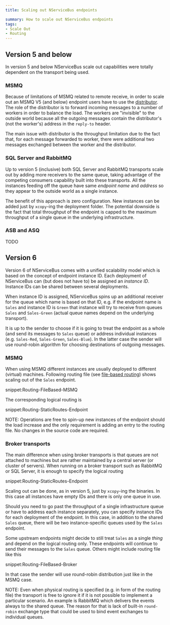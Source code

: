 ```yaml
---
title: Scaling out NServiceBus endpoints

summary: How to scale out NServiceBus endpoints
tags:
- Scale Out
- Routing
---
```


## Version 5 and below

In version 5 and below NServiceBus scale out capabilities were totally dependent on the transport being used.

### MSMQ

Because of limitations of MSMQ related to remote receive, in order to scale out an MSMQ V5 (and below) endpoint users have to use the [distributor](/nservicebus/scalability-and-ha/distributor/). The role of the distributor is to forward incoming messages to a number of workers in order to balance the load. The workers are "invisible" to the outside world because all the outgoing messages contain the distributor's (not the worker's) address in the `reply-to` header. 

The main issue with distributor is the throughput limitation due to the fact that, for each message forwarded to worker, there were additional two messages exchanged between the worker and the distributor.

### SQL Server and RabbitMQ

Up to version 5 (inclusive) both SQL Server and RabbitMQ transports scale out by adding more receivers to the same queue, taking advantage of the competing consumers capability built into these transports. All the instances feeding off the queue have same *endpoint name* and *address* so they appear to the outside world as a single instance.

The benefit of this approach is zero configuration. New instances can be added just by `xcopy`-ing the deployment folder. The potential downside is the fact that total throughput of the endpoint is capped to the maximum throughput of a single queue in the underlying infrastructure. 

### ASB and ASQ

TODO

## Version 6

Version 6 of NServiceBus comes with a unified scalability model which is based on the concept of endpoint instance ID. Each deployment of NServiceBus can (but does not have to) be assigned an *instance ID*. Instance IDs can be shared between several deployments. 

When instance ID is assigned, NServiceBus spins up an additional receiver for the queue which name is based on that ID, e.g. if the endpoint name is `Sales` and instance ID is `Green` that instance will try to receive from queues `Sales` and `Sales-Green` (actual queue names depend on the underlying transport).

It is up to the sender to choose if it is going to treat the endpoint as a whole (and send its messages to `Sales` queue) or address individual instances (e.g. `Sales-Red`, `Sales-Green`, `Sales-Blue`). In the latter case the sender will use round-robin algorithm for choosing destinations of outgoing messages.

### MSMQ

When using MSMQ different instances are usually deployed to different (virtual) machines. Following routing file (see [file-based routing](/nservicebus/messaging/file-based-routing)) shows scaling out of the `Sales` endpoint.

snippet:Routing-FileBased-MSMQ

The corresponding logical routing is

snippet:Routing-StaticRoutes-Endpoint

NOTE: Operations are free to spin-up new instances of the endpoint should the load increase and the only requirement is adding an entry to the routing file. No changes in the source code are required.

### Broker transports

The main difference when using broker transports is that queues are not attached to machines but are rather maintained by a central server (or cluster of servers). When running on a broker transport such as RabbitMQ or SQL Server, it is enough to specify the logical routing

snippet:Routing-StaticRoutes-Endpoint

Scaling out can be done, as in version 5, just by `xcopy`-ing the binaries. In this case all instances have empty IDs and there is only one queue in use.

Should you need to go past the throughput of a single infrastructure queue or have to address each instance separately, you can specify instance IDs for each deployment of the endpoint. In this case, in addition to the shared `Sales` queue, there will be two instance-specific queues used by the `Sales` endpoint.

Some upstream endpoints might decide to still treat `Sales` as a single *thing* and depend on the logical routing only. These endpoints will continue to send their messages to the `Sales` queue. Others might include routing file like this

snippet:Routing-FileBased-Broker

In that case the sender will use round-robin distribution just like in the MSMQ case.


NOTE: Even when physical routing is specified (e.g. in form of the routing file) the transport is free to ignore it if it is not possible to implement a particular scenario. An example is RabbitMQ which delivers the events always to the shared queue. The reason for that is lack of built-in `round-robin` exchange type that could be used to bind event exchanges to individual queues.
